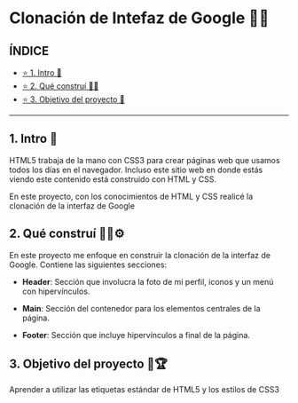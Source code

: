 # Clonación de Intefaz de Google 🤩✨

## ÍNDICE

* [⭐ 1. Intro 🤗](https://github.com/Lizeth-Otz/clondegoogle/blob/main/README.md#1-intro)
* [⭐ 2. Qué construí 👩‍🔧](https://github.com/Lizeth-Otz/clondegoogle/blob/main/README.md#2-qu%C3%A9-constru%C3%AD)
* [⭐ 3. Objetivo del proyecto 🎯](https://github.com/Lizeth-Otz/clondegoogle/blob/main/README.md#3-objetivo-del-proyecto)

****

## 1. Intro 💎
HTML5 trabaja de la mano con CSS3 para crear páginas web que usamos todos los días en el navegador. Incluso este sitio web en donde estás viendo este contenido está construido con HTML y CSS.

En este proyecto, con los conocimientos de HTML y CSS realicé la clonación de la interfaz de Google

## 2. Qué construí 👩‍🔧⚙
En este proyecto me enfoque en construir la clonación de la interfaz de Google. Contiene las siguientes secciones:

* **Header**: Sección que involucra la foto de mi perfil, iconos y un menú con hipervínculos.

* **Main**: Sección del contenedor para los elementos centrales de la página.

* **Footer**: Sección que incluye hipervínculos a final de la página.

## 3. Objetivo del proyecto 🎯🏆
Aprender a utilizar las etiquetas estándar de HTML5 y los estilos de CSS3
